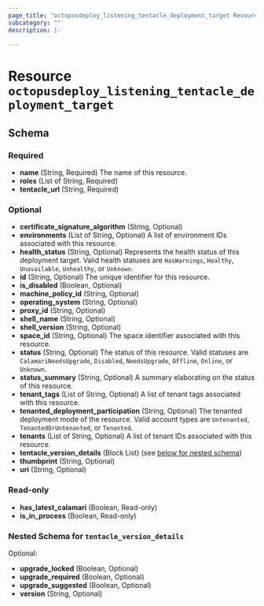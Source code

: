 ```yaml
---
page_title: "octopusdeploy_listening_tentacle_deployment_target Resource - terraform-provider-octopusdeploy"
subcategory: ""
description: |-
  
---
```


# Resource `octopusdeploy_listening_tentacle_deployment_target`





## Schema

### Required

- **name** (String, Required) The name of this resource.
- **roles** (List of String, Required)
- **tentacle_url** (String, Required)

### Optional

- **certificate_signature_algorithm** (String, Optional)
- **environments** (List of String, Optional) A list of environment IDs associated with this resource.
- **health_status** (String, Optional) Represents the health status of this deployment target. Valid health statuses are `HasWarnings`, `Healthy`, `Unavailable`, `Unhealthy`, or `Unknown`.
- **id** (String, Optional) The unique identifier for this resource.
- **is_disabled** (Boolean, Optional)
- **machine_policy_id** (String, Optional)
- **operating_system** (String, Optional)
- **proxy_id** (String, Optional)
- **shell_name** (String, Optional)
- **shell_version** (String, Optional)
- **space_id** (String, Optional) The space identifier associated with this resource.
- **status** (String, Optional) The status of this resource. Valid statuses are `CalamariNeedsUpgrade`, `Disabled`, `NeedsUpgrade`, `Offline`, `Online`, or `Unknown`.
- **status_summary** (String, Optional) A summary elaborating on the status of this resource.
- **tenant_tags** (List of String, Optional) A list of tenant tags associated with this resource.
- **tenanted_deployment_participation** (String, Optional) The tenanted deployment mode of the resource. Valid account types are `Untenanted`, `TenantedOrUntenanted`, or `Tenanted`.
- **tenants** (List of String, Optional) A list of tenant IDs associated with this resource.
- **tentacle_version_details** (Block List) (see [below for nested schema](#nestedblock--tentacle_version_details))
- **thumbprint** (String, Optional)
- **uri** (String, Optional)

### Read-only

- **has_latest_calamari** (Boolean, Read-only)
- **is_in_process** (Boolean, Read-only)

<a id="nestedblock--tentacle_version_details"></a>
### Nested Schema for `tentacle_version_details`

Optional:

- **upgrade_locked** (Boolean, Optional)
- **upgrade_required** (Boolean, Optional)
- **upgrade_suggested** (Boolean, Optional)
- **version** (String, Optional)


